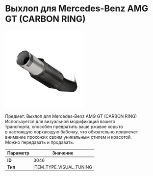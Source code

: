 # Выхлоп для Mercedes-Benz AMG GT (CARBON RING)

![Item Image](../img/3046.webp?raw=true)

Предмет: Выхлоп для Mercedes-Benz AMG GT (CARBON RING)<br>Используется для визуальной модификаций вашего<br>транспорта, способен превратить ваше ржавое корыто<br>в настоящую порхающую бабочку, что обязательно привлечет<br>внимание прохожих своим уникальным стилем и красотой.<br>Можно передавать и продавать.


| Параметр | Значение |
|----------|----------|
| **ID** | 3046 |
| **Тип** | ITEM_TYPE_VISUAL_TUNING |

